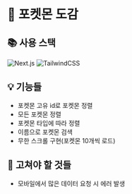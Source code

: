 # 📖 포켓몬 도감

## 📚 사용 스택

![Next.js](https://img.shields.io/badge/Next.js-000000?style=for-the-badge&logo=next.js&logoColor=white)
![TailwindCSS](https://img.shields.io/badge/TailwindCSS-06B6D4?style=for-the-badge&logo=tailwindcss&logoColor=white)

## 💡 기능들

- 포켓몬 고유 id로 포켓몬 정렬
- 모든 포켓몬 정렬
- 포켓몬 타입에 따라 정렬
- 이름으로 포켓몬 검색
- 무한 스크롤 구현(포켓몬 10개씩 로드)

## 🔨 고쳐야 할 것들

- 모바일에서 많은 데이터 요청 시 에러 발생
